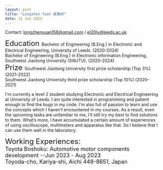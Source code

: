 ```yaml
---
layout: post
title: "Longzhen Yuan 袁隆桢"
date: 11 Jun 2023
---
```


Contact: longzhenyuan158@gmail.com / el20ly@leeds.ac.uk

<font size="5">  
    Education
</font>  
Bachelor of Engineering (B.Eng.) in Electronic and Electrical Engineering, University of Leeds. (2020-2024)<br>
Bachelor of Engineering (B.Eng.) in Electronic information Engineering, Southwest Jiaotong University (SWJTU). (2020-2024)<br>


<font size="5">  
    Prize
</font>  
Southwest Jiaotong University first prize scholarship (Top 3%) (2021-2022)<br>
Southwest Jiaotong University third prize scholarship (Top 10%) (2020-2021)

I'm currently a level 2 student studying Electronic and Electrical Engineering at University of Leeds. I am quite interested in programming and patient enough to find the bugs in my code. I’m also full of passion to learn and use the concepts which I haven’t encountered in my courses. As a result, even the upcoming tasks are unfamiliar to me, I’ll still try my best to find solutions to them. What’s more, I have accumulated a certain amount of experiences of using oscilloscope, multimeters and apparatus like that. So I believe that I can use them well in the laboratory.

<font size="5">  
    Working Experiences:<br>
</font>

<font size="4">  
    Toyota Boshoku:  Automotive motor components development   --Jun 2023 - Aug 2023<br>
    Toyoda-cho, Kariya-shi, Aichi 448-8651, Japan
</font>



